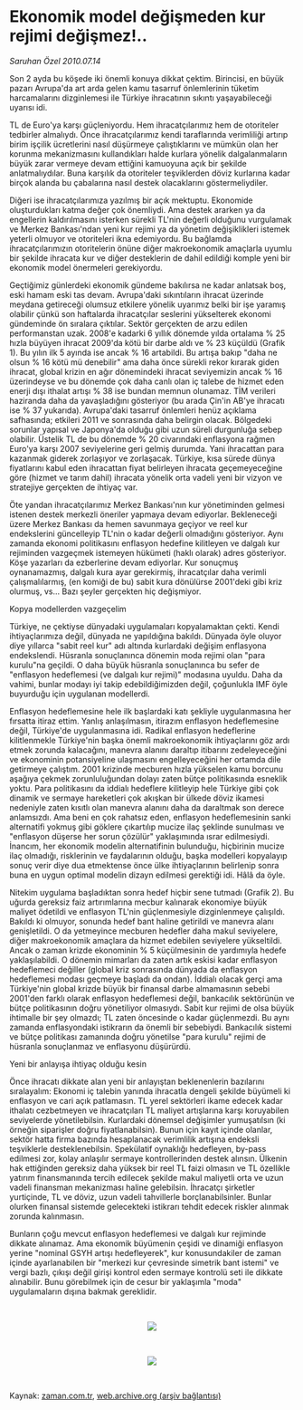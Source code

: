 # Ekonomik model değişmeden kur rejimi değişmez!..

*Saruhan Özel 2010.07.14*

<tr><td class="metin" colspan="2" style="padding-top: 20px; padding-left: 5px; ">Son 2 ayda bu köşede iki önemli konuya dikkat çektim. Birincisi, en büyük pazarı Avrupa'da art arda gelen kamu tasarruf önlemlerinin tüketim harcamalarını dizginlemesi ile Türkiye ihracatının sıkıntı yaşayabileceği uyarısı idi.</td></tr><tr><td class="metin" colspan="2" style="padding-top: 20px; padding-left: 5px; ">
<div id="haberMetinDiv"><p>
<p>TL de Euro'ya karşı güçleniyordu. Hem ihracatçılarımız hem de otoriteler tedbirler almalıydı. Önce ihracatçılarımız kendi taraflarında verimliliği artırıp birim işçilik ücretlerini nasıl düşürmeye çalıştıklarını ve mümkün olan her korunma mekanizmasını kullandıkları halde kurlara yönelik dalgalanmaların büyük zarar vermeye devam ettiğini kamuoyuna açık bir şekilde anlatmalıydılar. Buna karşılık da otoriteler teşviklerden döviz kurlarına kadar birçok alanda bu çabalarına nasıl destek olacaklarını göstermeliydiler.
<p> Diğeri ise ihracatçılarımıza yazılmış bir açık mektuptu. Ekonomide oluşturdukları katma değer çok önemliydi. Ama destek ararken ya da engellerin kaldırılmasını isterken sürekli TL'nin değerli olduğunu vurgulamak ve Merkez Bankası'ndan yeni kur rejimi ya da yönetim değişiklikleri istemek yeterli olmuyor ve otoriteleri ikna edemiyordu. Bu bağlamda ihracatçılarımızın otoritelerin önüne diğer makroekonomik amaçlarla uyumlu bir şekilde ihracata kur ve diğer desteklerin de dahil edildiği komple yeni bir ekonomik model önermeleri gerekiyordu.
<p> Geçtiğimiz günlerdeki ekonomik gündeme bakılırsa ne kadar anlatsak boş, eski hamam eski tas devam. Avrupa'daki sıkıntıların ihracat üzerinde meydana getireceği olumsuz etkilere yönelik uyarımız belki bir işe yaramış olabilir çünkü son haftalarda ihracatçılar seslerini yükselterek ekonomi gündeminde ön sıralara çıktılar. Sektör gerçekten de arzu edilen performanstan uzak. 2008'e kadarki 6 yıllık dönemde yılda ortalama % 25 hızla büyüyen ihracat 2009'da kötü bir darbe aldı ve % 23 küçüldü (Grafik 1). Bu yılın ilk 5 ayında ise ancak % 16 artabildi. Bu artışa bakıp "daha ne olsun % 16 kötü mü denebilir" ama daha önce sürekli rekor kırarak giden ihracat, global krizin en ağır dönemindeki ihracat seviyemizin ancak % 16 üzerindeyse ve bu dönemde çok daha canlı olan iç talebe de hizmet eden enerji dışı ithalat artışı % 38 ise bundan memnun olunamaz. TİM verileri haziranda daha da yavaşladığını gösteriyor (bu arada Çin'in AB'ye ihracatı ise % 37 yukarıda). Avrupa'daki tasarruf önlemleri henüz açıklama safhasında; etkileri 2011 ve sonrasında daha belirgin olacak. Bölgedeki sorunlar yapısal ve Japonya'da olduğu gibi uzun süreli durgunluğa sebep olabilir. Üstelik TL de bu dönemde % 20 civarındaki enflasyona rağmen Euro'ya karşı 2007 seviyelerine geri gelmiş durumda. Yani ihracattan para kazanmak giderek zorlaşıyor ve zorlaşacak. Türkiye, kısa sürede dünya fiyatlarını kabul eden ihracattan fiyat belirleyen ihracata geçemeyeceğine göre (hizmet ve tarım dahil) ihracata yönelik orta vadeli yeni bir vizyon ve stratejiye gerçekten de ihtiyaç var.
<p> Öte yandan ihracatçılarımız Merkez Bankası'nın kur yönetiminden gelmesi istenen destek merkezli öneriler yapmaya devam ediyorlar. Bekleneceği üzere Merkez Bankası da hemen savunmaya geçiyor ve reel kur endekslerini güncelleyip TL'nin o kadar değerli olmadığını gösteriyor. Aynı zamanda ekonomi politikasını enflasyon hedefine kilitleyen ve dalgalı kur rejiminden vazgeçmek istemeyen hükümeti (haklı olarak) adres gösteriyor. Köşe yazarları da ezberlerine devam ediyorlar. Kur sonuçmuş oynanamazmış, dalgalı kura ayar gerekirmiş, ihracatçılar daha verimli çalışmalılarmış, (en komiği de bu) sabit kura dönülürse 2001'deki gibi kriz olurmuş, vs... Bazı şeyler gerçekten hiç değişmiyor.
<p> Kopya modellerden vazgeçelim
<p>Türkiye, ne çektiyse dünyadaki uygulamaları kopyalamaktan çekti. Kendi ihtiyaçlarımıza değil, dünyada ne yapıldığına bakıldı. Dünyada öyle oluyor diye yıllarca "sabit reel kur" adı altında kurlardaki değişim enflasyona endekslendi. Hüsranla sonuçlanınca dönemin moda rejimi olan "para kurulu"na geçildi. O daha büyük hüsranla sonuçlanınca bu sefer de "enflasyon hedeflemesi (ve dalgalı kur rejimi)" modasına uyuldu. Daha da vahimi, bunlar modayı iyi takip edebildiğimizden değil, çoğunlukla IMF öyle buyurduğu için uygulanan modellerdi.
<p> Enflasyon hedeflemesine hele ilk başlardaki katı şekliyle uygulanmasına her fırsatta itiraz ettim. Yanlış anlaşılmasın, itirazım enflasyon hedeflemesine değil, Türkiye'de uygulanmasına idi. Radikal enflasyon hedeflerine kilitlenmekle Türkiye'nin başka önemli makroekonomik ihtiyaçlarını göz ardı etmek zorunda kalacağını, manevra alanını daraltıp itibarını zedeleyeceğini ve ekonominin potansiyeline ulaşmasını engelleyeceğini her ortamda dile getirmeye çalıştım. 2001 krizinde mecburen hızla yükselen kamu borcunu aşağıya çekmek zorunluluğundan dolayı zaten bütçe politikasında esneklik yoktu. Para politikasını da iddialı hedeflere kilitleyip hele Türkiye gibi çok dinamik ve sermaye hareketleri çok akışkan bir ülkede döviz ikamesi nedeniyle zaten kısıtlı olan manevra alanını daha da daraltmak son derece anlamsızdı. Ama beni en çok rahatsız eden, enflasyon hedeflemesinin sanki alternatifi yokmuş gibi göklere çıkartılıp mucize ilaç şeklinde sunulması ve "enflasyon düşerse her sorun çözülür" yaklaşımında ısrar edilmesiydi. İnancım, her ekonomik modelin alternatifinin bulunduğu, hiçbirinin mucize ilaç olmadığı, risklerinin ve faydalarının olduğu, başka modelleri kopyalayıp sonuç verir diye dua etmektense önce ülke ihtiyaçlarının belirlenip sonra buna en uygun optimal modelin dizayn edilmesi gerektiği idi. Hâlâ da öyle.
<p> Nitekim uygulama başladıktan sonra hedef hiçbir sene tutmadı (Grafik 2). Bu uğurda gereksiz faiz artırımlarına mecbur kalınarak ekonomiye büyük maliyet ödetildi ve enflasyon TL'nin güçlenmesiyle dizginlenmeye çalışıldı. Bakıldı ki olmuyor, sonunda hedef bant haline getirildi ve manevra alanı genişletildi. O da yetmeyince mecburen hedefler daha makul seviyelere, diğer makroekonomik amaçlara da hizmet edebilen seviyelere yükseltildi. Ancak o zaman krizde ekonominin % 5 küçülmesinin de yardımıyla hedefe yaklaşılabildi. O dönemin mimarları da zaten artık eskisi kadar enflasyon hedeflemeci değiller (global kriz sonrasında dünyada da enflasyon hedeflemesi modası geçmeye başladı da ondan). İddialı olacak gerçi ama Türkiye'nin global krizde büyük bir finansal darbe almamasının sebebi 2001'den farklı olarak enflasyon hedeflemesi değil, bankacılık sektörünün ve bütçe politikasının doğru yönetiliyor olmasıydı. Sabit kur rejimi de olsa büyük ihtimalle bir şey olmazdı; TL zaten öncesinde o kadar güçlenmezdi. Bu aynı zamanda enflasyondaki istikrarın da önemli bir sebebiydi. Bankacılık sistemi ve bütçe politikası zamanında doğru yönetilse "para kurulu" rejimi de hüsranla sonuçlanmaz ve enflasyonu düşürürdü.
<p>Yeni bir anlayışa ihtiyaç olduğu kesin
<p>Önce ihracatı dikkate alan yeni bir anlayıştan beklenenlerin bazılarını sıralayalım: Ekonomi iç talebin yanında ihracatla dengeli şekilde büyümeli ki enflasyon ve cari açık patlamasın. TL yerel sektörleri ikame edecek kadar ithalatı cezbetmeyen ve ihracatçıları TL maliyet artışlarına karşı koruyabilen seviyelerde yönetilebilsin. Kurlardaki dönemsel değişimler yumuşatılsın (ki örneğin siparişler doğru fiyatlanabilsin). Bunun için kayıt içinde olanlar, sektör hatta firma bazında hesaplanacak verimlilik artışına endeksli teşviklerle desteklenebilsin. Spekülatif oynaklığı hedefleyen, by-pass edilmesi zor, kolay anlaşılır sermaye kontrollerinden destek alınsın. Ülkenin hak ettiğinden gereksiz daha yüksek bir reel TL faizi olmasın ve TL özellikle yatırım finansmanında tercih edilecek şekilde makul maliyetli orta ve uzun vadeli finansman mekanizması haline gelebilsin. İhracatçı şirketler yurtiçinde, TL ve döviz, uzun vadeli tahvillerle borçlanabilsinler. Bunlar olurken finansal sistemde gelecekteki istikrarı tehdit edecek riskler alınmak zorunda kalınmasın.
<p> Bunların çoğu mevcut enflasyon hedeflemesi ve dalgalı kur rejiminde dikkate alınamaz. Ama ekonomik büyümenin çeşidi ve dinamiği enflasyon yerine "nominal GSYH artışı hedefleyerek", kur konusundakiler de zaman içinde ayarlanabilen bir "merkezi kur çevresinde simetrik bant istemi" ve vergi bazlı, çıkışı değil girişi kontrol eden sermaye kontrolü seti ile dikkate alınabilir. Bunu görebilmek için de cesur bir yaklaşımla "moda" uygulamaların dışına bakmak gereklidir.
<p><br/>
<p><p align="center"><img border="0" src="http://web.archive.org/web/20100810192159im_/http://medya.zaman.com.tr/2010/07/14/resim3.jpg"/>
<p><br/>
<p><p align="center"><img border="0" src="http://web.archive.org/web/20100810192159im_/http://medya.zaman.com.tr/2010/07/14/resim4.jpg"/>
<p></p>
</p></p></p></p></p></p></p></p></p></p></p></p></p></p></p></p></p></p></div>
<br/></td></tr>

Kaynak: [zaman.com.tr](http://zaman.com.tr/yazar.do?yazino=1005125), [web.archive.org (arşiv bağlantısı)](http://web.archive.org/web/20100810192159/http://www.zaman.com.tr:80/yazar.do?yazino=1005125)
